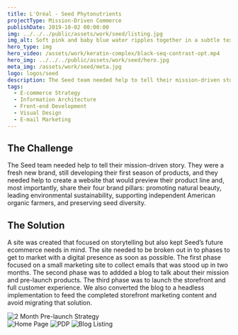 ```yaml
---
title: L'Oréal - Seed Phytonutrients
projectType: Mission-Driven Commerce
publishDate: 2019-10-02 00:00:00
img: ../../../public/assets/work/seed/listing.jpg
img_alt: Soft pink and baby blue water ripples together in a subtle texture.
hero_type: img
hero_video: /assets/work/keratin-complex/black-seq-contrast-opt.mp4
hero_img: ../../../public/assets/work/seed/hero.jpg
meta_img: /assets/work/seed/meta.jpg
logo: logos/seed
description: The Seed team needed help to tell their mission-driven story through commerce.
tags:
  - E-commerce Strategy
  - Information Architecture
  - Front-end Development
  - Visual Design
  - E-mail Marketing
---
```




<div class="work-col">
<div class="work-content flow">

## The Challenge

The Seed team needed help to tell their mission-driven story. They were a fresh new brand, still developing their first season of products, and they needed help to create a website that would preview their product line and, most importantly, share their four brand pillars: promoting natural beauty, leading environmental sustainability, supporting independent American organic farmers, and preserving seed diversity.

## The Solution

A site was created that focused on storytelling but also kept Seed’s future ecommerce needs in mind. The site needed to be broken out in to phases to get to market with a digital presence as soon as possible. The first phase focused on a small marketing site to collect emails that was stood up in two months.  The second phase was to addded a blog to talk about their mission and pre-launch products.  The third phase was to launch the storefront and full customer experience.  We also converted the blog to a headless implementation to feed the completed storefront marketing content and avoid migrating that solution.

</div>

<div class="results">
<img src="/assets/work/seed/2-month-prelaunch.png" alt="2 Month Pre-launch Strategy" />
</div>

</div>
</div>



<div class="screens">
<picture>
<source srcset="/assets/work/seed/screen-homepage.webp" type="image/webp">
<source srcset="/assets/work/seed/screen-homepage.jpg" type="image/jpg"> 
<img src="/assets/work/seed/screen-homepage.jpg" alt="Home Page" class="img-zoomable" />
</picture>

<picture>
<source srcset="/assets/work/seed/screen-pdp.webp" type="image/webp">
<source srcset="/assets/work/seed/screen-pdp.jpg" type="image/jpg"> 
<img src="/assets/work/seed/screen-pdp.jpg" alt="PDP" class="img-zoomable" />
</picture>

<picture>
<source srcset="/assets/work/seed/screen-blog-listing.webp" type="image/webp">
<source srcset="/assets/work/seed/screen-blog-listing.jpg" type="image/jpg"> 
<img src="/assets/work/seed/screen-blog-listing.jpg" alt="Blog Listing" class="img-zoomable" />
</picture>

</div>






<style>

.work-hero img {
  object-fit: cover !important;
}

.work-logo svg {
  fill: #fff;
  max-width: 150px;
}

.work-logo {
  top: -150px;
  position: relative;
}


</style>